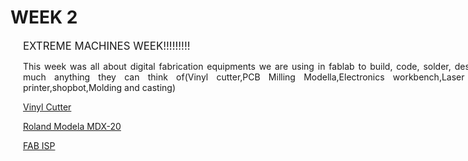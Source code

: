 <div style="width:800px; margin:0 auto;">

# WEEK 2
<div align="justify" style="margin-left:2.5%" style="margin-right:3%">

<big>EXTREME MACHINES WEEK!!!!!!!!!</big>

This week was all about digital fabrication equipments we are using in fablab to build, code, solder, design pretty much anything they can think of(Vinyl cutter,PCB Milling Modella,Electronics workbench,Laser cutter,3D printer,shopbot,Molding and casting)


[Vinyl Cutter](week2.1.html)


[Roland Modela MDX-20](week2.2.html)


[FAB ISP](week2.3.html)


</div>


    



